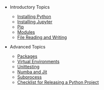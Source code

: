 * Introductory Topics
  * [Installing Python](intro/installing_python.md)
  * [Installing Jupyter](intro/installing_jupyter.md)
  * [Pip](intro/pip.md)
  * [Modules](intro/modules.md)
  * [File Reading and Writing](intro/files.md)

* Advanced Topics
  * [Packages](adv/packages.md)
  * [Virtual Environments](adv/virtualenvironments.md)
  * [Unittesting](adv/unittesting.md)
  * [Numba and Jit](adv/numba.md)
  * [Subprocess](adv/subprocess.md)
  * [Checklist for Releasing a Python Project](adv/release.md)
